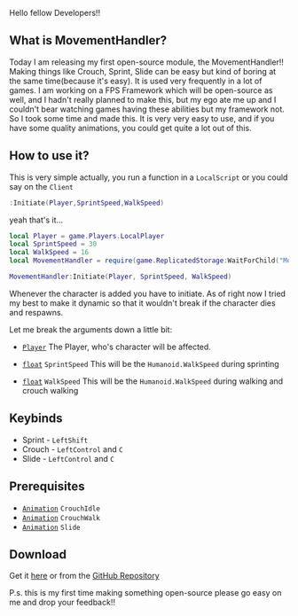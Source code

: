 Hello fellow Developers!!

## What is MovementHandler?

Today I am releasing my first open-source module, the MovementHandler!! Making things like Crouch, Sprint, Slide can be easy but kind of boring at the same time(because it's easy). It is used very frequently in a lot of games. I am working on a FPS Framework which will be open-source as well, and I hadn't really planned to make this, but my ego ate me up and I couldn't bear watching games having these abilities but my framework not. So I took some time and made this. It is very very easy to use, and if you have some quality animations, you could get quite a lot out of this. 

## How to use it?

This is very simple actually, you run a function in a `LocalScript` or you could say on the `Client`
```lua
:Initiate(Player,SprintSpeed,WalkSpeed)
```

yeah that's it...

```lua
local Player = game.Players.LocalPlayer
local SprintSpeed = 30
local WalkSpeed = 16
local MovementHandler = require(game.ReplicatedStorage:WaitForChild("MovementHandler"))

MovementHandler:Initiate(Player, SprintSpeed, WalkSpeed)
```

Whenever the character is added you have to initiate. As of right now I tried my best to make it dynamic so that it wouldn't break if the character dies and respawns.

Let me break the arguments down a little bit:

- [`Player`](https://developer.roblox.com/en-us/api-reference/class/Player)
The Player, who's character will be affected.

- [`float`](https://developer.roblox.com/en-us/articles/Numbers)  `SprintSpeed`
This will be the `Humanoid.WalkSpeed` during sprinting

- [`float`](https://developer.roblox.com/en-us/articles/Numbers)  `WalkSpeed`
This will be the `Humanoid.WalkSpeed` during walking and crouch walking

## Keybinds
- Sprint - `LeftShift`
- Crouch - `LeftControl` and `C`
- Slide - `LeftControl` and `C`

## Prerequisites 

- [`Animation`](https://developer.roblox.com/en-us/api-reference/class/Animation) `CrouchIdle`
- [`Animation`](https://developer.roblox.com/en-us/api-reference/class/Animation) `CrouchWalk`
- [`Animation`](https://developer.roblox.com/en-us/api-reference/class/Animation) `Slide`

## Download

Get it [here](https://www.roblox.com/library/7933550317/MovementHandler)
or from the [GitHub Repository](https://github.com/Giant427/MovementHandler)

P.s. this is my first time making something open-source please go easy on me and drop your feedback!!
